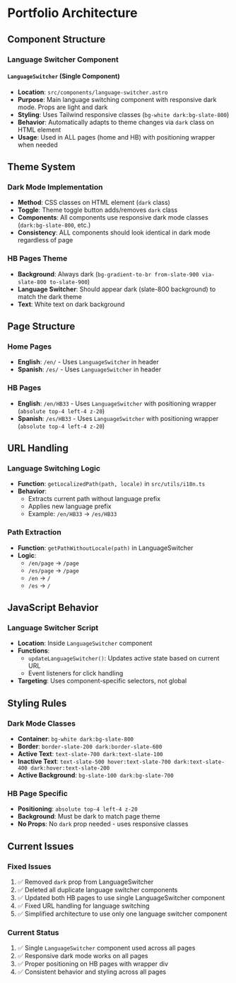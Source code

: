 # Portfolio Architecture

## Component Structure

### Language Switcher Component

#### `LanguageSwitcher` (Single Component)

- **Location**: `src/components/language-switcher.astro`
- **Purpose**: Main language switching component with responsive dark mode. Props are light and dark
- **Styling**: Uses Tailwind responsive classes (`bg-white dark:bg-slate-800`)
- **Behavior**: Automatically adapts to theme changes via `dark` class on HTML element
- **Usage**: Used in ALL pages (home and HB) with positioning wrapper when needed

## Theme System

### Dark Mode Implementation

- **Method**: CSS classes on HTML element (`dark` class)
- **Toggle**: Theme toggle button adds/removes `dark` class
- **Components**: All components use responsive dark mode classes (`dark:bg-slate-800`, etc.)
- **Consistency**: ALL components should look identical in dark mode regardless of page

### HB Pages Theme

- **Background**: Always dark (`bg-gradient-to-br from-slate-900 via-slate-800 to-slate-900`)
- **Language Switcher**: Should appear dark (slate-800 background) to match the dark theme
- **Text**: White text on dark background

## Page Structure

### Home Pages

- **English**: `/en/` - Uses `LanguageSwitcher` in header
- **Spanish**: `/es/` - Uses `LanguageSwitcher` in header

### HB Pages

- **English**: `/en/HB33` - Uses `LanguageSwitcher` with positioning wrapper (`absolute top-4 left-4 z-20`)
- **Spanish**: `/es/HB33` - Uses `LanguageSwitcher` with positioning wrapper (`absolute top-4 left-4 z-20`)

## URL Handling

### Language Switching Logic

- **Function**: `getLocalizedPath(path, locale)` in `src/utils/i18n.ts`
- **Behavior**:
  - Extracts current path without language prefix
  - Applies new language prefix
  - Example: `/en/HB33` → `/es/HB33`

### Path Extraction

- **Function**: `getPathWithoutLocale(path)` in LanguageSwitcher
- **Logic**:
  - `/en/page` → `/page`
  - `/es/page` → `/page`
  - `/en` → `/`
  - `/es` → `/`

## JavaScript Behavior

### Language Switcher Script

- **Location**: Inside `LanguageSwitcher` component
- **Functions**:
  - `updateLanguageSwitcher()`: Updates active state based on current URL
  - Event listeners for click handling
- **Targeting**: Uses component-specific selectors, not global

## Styling Rules

### Dark Mode Classes

- **Container**: `bg-white dark:bg-slate-800`
- **Border**: `border-slate-200 dark:border-slate-600`
- **Active Text**: `text-slate-700 dark:text-slate-100`
- **Inactive Text**: `text-slate-500 hover:text-slate-700 dark:text-slate-400 dark:hover:text-slate-200`
- **Active Background**: `bg-slate-100 dark:bg-slate-700`

### HB Page Specific

- **Positioning**: `absolute top-4 left-4 z-20`
- **Background**: Must be dark to match page theme
- **No Props**: No `dark` prop needed - uses responsive classes

## Current Issues

### Fixed Issues

1. ✅ Removed `dark` prop from LanguageSwitcher
2. ✅ Deleted all duplicate language switcher components
3. ✅ Updated both HB pages to use single LanguageSwitcher component
4. ✅ Fixed URL handling for language switching
5. ✅ Simplified architecture to use only one language switcher component

### Current Status

1. ✅ Single `LanguageSwitcher` component used across all pages
2. ✅ Responsive dark mode works on all pages
3. ✅ Proper positioning on HB pages with wrapper div
4. ✅ Consistent behavior and styling across all pages
